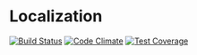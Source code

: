 # Localization

[![Build Status](https://travis-ci.org/Prowect/Localization.svg)](https://travis-ci.org/Prowect/Localization)
[![Code Climate](https://codeclimate.com/github/Prowect/Localization/badges/gpa.svg)](https://codeclimate.com/github/Prowect/Localization)
[![Test Coverage](https://codeclimate.com/github/Prowect/Localization/badges/coverage.svg)](https://codeclimate.com/github/Prowect/Localization/coverage)
